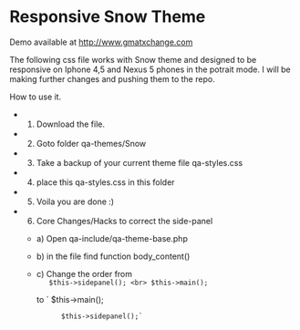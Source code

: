 # Responsive Snow Theme #

Demo available at http://www.gmatxchange.com


The following css file works with Snow theme and designed to be responsive on Iphone 4,5 and Nexus 5 phones in the potrait mode.
I will be making further changes and pushing them to the repo.

How to use it.<br>
* 1) Download the file.
* 2) Goto folder qa-themes/Snow
* 3) Take a backup of your current theme file qa-styles.css
* 4) place this qa-styles.css in this folder
* 5) Voila you are done :) 
* 6) Core Changes/Hacks to correct the side-panel
	* a) Open qa-include/qa-theme-base.php
	* b) in the file find function body_content()
	* c) Change the order from <br>
			`	$this->sidepanel();
			<br>
               $this->main();`
                
		to 
	     	`   $this->main();

				$this->sidepanel();`


